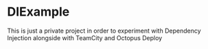 DIExample
=========

This is just a private project in order to experiment with Dependency Injection alongside with TeamCity and Octopus Deploy
